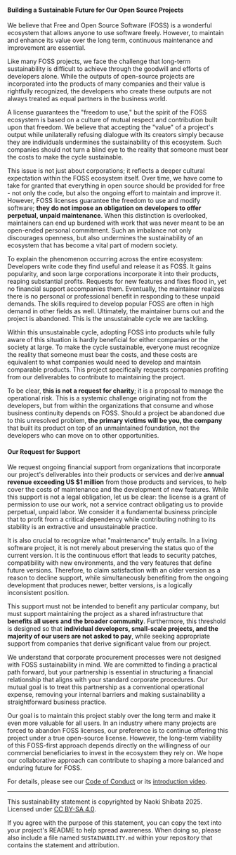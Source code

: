 #### Building a Sustainable Future for Our Open Source Projects

We believe that Free and Open Source Software (FOSS) is a wonderful
ecosystem that allows anyone to use software freely. However, to
maintain and enhance its value over the long term, continuous
maintenance and improvement are essential.

Like many FOSS projects, we face the challenge that long-term
sustainability is difficult to achieve through the goodwill and
efforts of developers alone. While the outputs of open-source projects
are incorporated into the products of many companies and their value
is rightfully recognized, the developers who create these outputs are
not always treated as equal partners in the business world.

A license guarantees the "freedom to use," but the spirit of the FOSS
ecosystem is based on a culture of mutual respect and contribution
built upon that freedom. We believe that accepting the "value" of a
project's output while unilaterally refusing dialogue with its
creators simply because they are individuals undermines the
sustainability of this ecosystem. Such companies should not turn a
blind eye to the reality that someone must bear the costs to make the
cycle sustainable.

This issue is not just about corporations; it reflects a deeper
cultural expectation within the FOSS ecosystem itself. Over time, we
have come to take for granted that everything in open source should be
provided for free - not only the code, but also the ongoing effort to
maintain and improve it. However, FOSS licenses guarantee the freedom
to use and modify software; **they do not impose an obligation on
developers to offer perpetual, unpaid maintenance**. When this
distinction is overlooked, maintainers can end up burdened with work
that was never meant to be an open-ended personal commitment. Such an
imbalance not only discourages openness, but also undermines the
sustainability of an ecosystem that has become a vital part of modern
society.

To explain the phenomenon occurring across the entire ecosystem:
Developers write code they find useful and release it as FOSS. It
gains popularity, and soon large corporations incorporate it into
their products, reaping substantial profits. Requests for new features
and fixes flood in, yet no financial support accompanies
them. Eventually, the maintainer realizes there is no personal or
professional benefit in responding to these unpaid demands. The skills
required to develop popular FOSS are often in high demand in other
fields as well. Ultimately, the maintainer burns out and the project
is abandoned. This is the unsustainable cycle we are tackling.

Within this unsustainable cycle, adopting FOSS into products while
fully aware of this situation is hardly beneficial for either
companies or the society at large. To make the cycle sustainable,
everyone must recognize the reality that someone must bear the costs,
and these costs are equivalent to what companies would need to develop
and maintain comparable products. This project specifically requests
companies profiting from our deliverables to contribute to maintaining
the project.

To be clear, **this is not a request for charity**; it is a proposal
to manage the operational risk. This is a systemic challenge
originating not from the developers, but from within the organizations
that consume and whose business continuity depends on FOSS. Should a
project be abandoned due to this unresolved problem, **the primary
victims will be you, the company** that built its product on top of an
unmaintained foundation, not the developers who can move on to other
opportunities.

#### Our Request for Support

We request ongoing financial support from organizations that
incorporate our project's deliverables into their products or services
and derive **annual revenue exceeding US $1 million** from those
products and services, to help cover the costs of maintenance and the
development of new features. While this support is not a legal
obligation, let us be clear: the license is a grant of permission to
use our work, not a service contract obligating us to provide
perpetual, unpaid labor. We consider it a fundamental business
principle that to profit from a critical dependency while contributing
nothing to its stability is an extractive and unsustainable practice.

It is also crucial to recognize what "maintenance" truly entails. In a
living software project, it is not merely about preserving the status
quo of the current version. It is the continuous effort that leads to
security patches, compatibility with new environments, and the very
features that define future versions. Therefore, to claim satisfaction
with an older version as a reason to decline support, while
simultaneously benefiting from the ongoing development that produces
newer, better versions, is a logically inconsistent position.

This support must not be intended to benefit any particular company,
but must support maintaining the project as a shared infrastructure
that **benefits all users and the broader community**. Furthermore,
this threshold is designed so that **individual developers,
small-scale projects, and the majority of our users are not asked to
pay**, while seeking appropriate support from companies that derive
significant value from our project.

We understand that corporate procurement processes were not designed
with FOSS sustainability in mind. We are committed to finding a
practical path forward, but your partnership is essential in
structuring a financial relationship that aligns with your standard
corporate procedures. Our mutual goal is to treat this partnership as
a conventional operational expense, removing your internal barriers
and making sustainability a straightforward business practice.

Our goal is to maintain this project stably over the long term and
make it even more valuable for all users. In an industry where many
projects are forced to abandon FOSS licenses, our preference is to
continue offering this project under a true open-source
license. However, the long-term viability of this FOSS-first approach
depends directly on the willingness of our commercial beneficiaries to
invest in the ecosystem they rely on. We hope our collaborative
approach can contribute to shaping a more balanced and enduring future
for FOSS.

For details, please see our [Code of
Conduct](https://github.com/shibatch/nofreelunch?tab=coc-ov-file) or
its [introduction video](https://youtu.be/35zFfdCuBII).

---

This sustainability statement is copyrighted by Naoki Shibata 2025.
Licensed under [CC BY-SA 4.0](https://creativecommons.org/licenses/by-sa/4.0/).

If you agree with the purpose of this statement, you can copy the text
into your project's README to help spread awareness. When doing so,
please also include a file named `SUSTAINABILITY.md` within your
repository that contains the statement and attribution.
